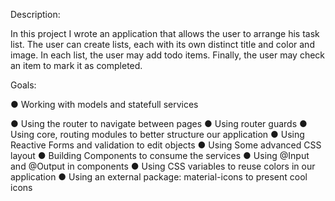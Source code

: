 Description:

In this project I wrote an application that allows the user to arrange his task
list. The user can create lists, each with its own distinct title and color and image. In
each list, the user may add todo items. Finally, the user may check an item to mark it
as completed.

Goals:

● Working with models and statefull services

● Using the router to navigate between pages
● Using router guards
● Using core, routing modules to better structure our application
● Using Reactive Forms and validation to edit objects
● Using Some advanced CSS layout
● Building Components to consume the services
● Using @Input and @Output in components
● Using CSS variables to reuse colors in our application
● Using an external package: material-icons to present cool icons
